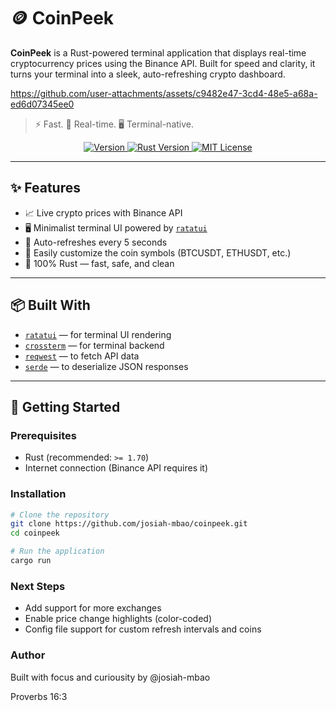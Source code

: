 # 🪙 CoinPeek

**CoinPeek** is a Rust-powered terminal application that displays real-time cryptocurrency prices using the Binance API. Built for speed and clarity, it turns your terminal into a sleek, auto-refreshing crypto dashboard.

https://github.com/user-attachments/assets/c9482e47-3cd4-48e5-a68a-ed6d07345ee0

> ⚡ Fast. 🔁 Real-time. 🖥️ Terminal-native.

<p align="center">
  <a href="https://github.com/josiah-mbao/coinpeek/releases">
    <img src="https://img.shields.io/badge/version-0.1.0-blue.svg" alt="Version">
  </a>
  <a href="https://www.rust-lang.org">
    <img src="https://img.shields.io/badge/Rust-1.70+-orange.svg" alt="Rust Version">
  </a>
  <a href="https://opensource.org/licenses/MIT">
    <img src="https://img.shields.io/badge/License-MIT-green.svg" alt="MIT License">
  </a>
</p>

---

## ✨ Features

- 📈 Live crypto prices with Binance API
- 🖥️ Minimalist terminal UI powered by [`ratatui`](https://github.com/ratatui-org/ratatui)
- 🔁 Auto-refreshes every 5 seconds
- 🔧 Easily customize the coin symbols (BTCUSDT, ETHUSDT, etc.)
- 🦀 100% Rust — fast, safe, and clean

---

## 📦 Built With

- [`ratatui`](https://github.com/ratatui-org/ratatui) — for terminal UI rendering
- [`crossterm`](https://github.com/crossterm-rs/crossterm) — for terminal backend
- [`reqwest`](https://github.com/seanmonstar/reqwest) — to fetch API data
- [`serde`](https://github.com/serde-rs/serde) — to deserialize JSON responses

---

## 🚀 Getting Started

### Prerequisites

- Rust (recommended: `>= 1.70`)
- Internet connection (Binance API requires it)

### Installation

```bash
# Clone the repository
git clone https://github.com/josiah-mbao/coinpeek.git
cd coinpeek

# Run the application
cargo run
```

### Next Steps
- Add support for more exchanges
- Enable price change highlights (color-coded)
- Config file support for custom refresh intervals and coins

### Author
Built with focus and curiousity by @josiah-mbao

Proverbs 16:3
